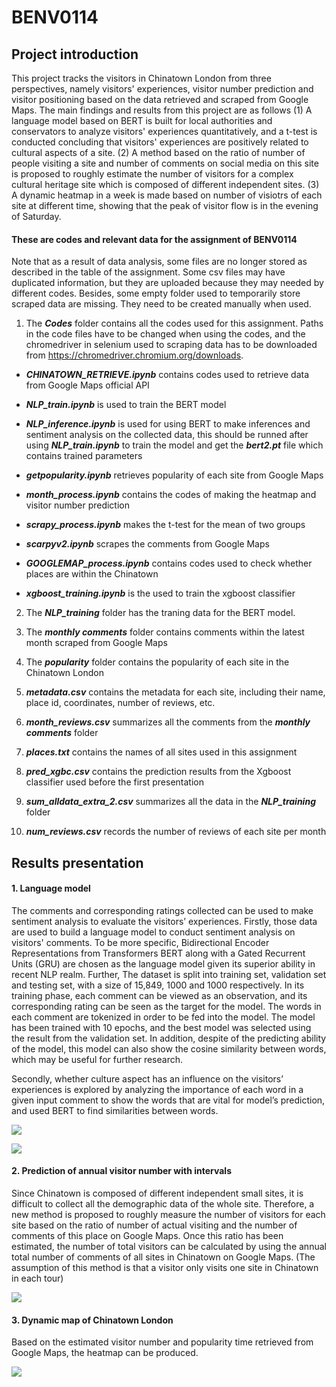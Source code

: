 # BENV0114

## Project introduction
This project tracks the visitors in Chinatown London from three perspectives, namely visitors' experiences, visitor number prediction and visitor positioning based on the data retrieved and scraped from Google Maps. The main findings and results from this project are as follows (1) A language model based on BERT is built for local authorities and conservators to analyze visitors' experiences quantitatively, and a t-test is conducted concluding that visitors' experiences are positively related to cultural aspects of a site. (2) A method based on the ratio of number of people visiting a site and number of comments on social media on this site is proposed to roughly estimate the number of visitors for a complex cultural heritage site which is composed of different independent sites. (3) A dynamic heatmap in a week is made based on number of visiotrs of each site at different time, showing that the peak of visitor flow is in the evening of Saturday.

#### These are codes and relevant data for the assignment of BENV0114

Note that as a result of data analysis, some files are no longer stored as described in the table of the assignment. Some csv files may 
have duplicated information, but they are uploaded because they may needed by different codes. Besides, some empty folder used to temporarily store scraped data are missing. They need to be created manually when used. 

1. The ***Codes*** folder contains all the codes used for this assignment.
Paths in the code files have to be changed when using the codes, and the chromedriver in selenium used to scraping data has to be downloaded from https://chromedriver.chromium.org/downloads. 

  - ***CHINATOWN_RETRIEVE.ipynb*** contains codes used to retrieve data from Google Maps official API

  - ***NLP_train.ipynb*** is used to train the BERT model
  
  - ***NLP_inference.ipynb*** is used for using BERT to make inferences and sentiment analysis on the collected data, this should be runned after using ***NLP_train.ipynb*** to train the model and get the ***bert2.pt*** file which contains trained parameters

  - ***getpopularity.ipynb*** retrieves popularity of each site from Google Maps

  - ***month_process.ipynb*** contains the codes of making the heatmap and visitor number prediction

  - ***scrapy_process.ipynb*** makes the t-test for the mean of two groups

  - ***scarpyv2.ipynb*** scrapes the comments from Google Maps
  
  - ***GOOGLEMAP_process.ipynb*** contains codes used to check whether places are within the Chinatown
  
  - ***xgboost_training.ipynb*** is the used to train the xgboost classifier

2. The ***NLP_training*** folder has the traning data for the BERT model.

3. The ***monthly comments*** folder contains comments within the latest month scraped from Google Maps

4. The ***popularity*** folder contains the popularity of each site in the Chinatown London

5. ***metadata.csv*** contains the metadata for each site, including their name, place id, coordinates, number of reviews, etc.

6. ***month_reviews.csv*** summarizes all the comments from the ***monthly comments*** folder

7. ***places.txt*** contains the names of all sites used in this assignment

8. ***pred_xgbc.csv*** contains the prediction results from the Xgboost classifier used before the first presentation

9. ***sum_alldata_extra_2.csv*** summarizes all the data in the ***NLP_training*** folder

10. ***num_reviews.csv*** records the number of reviews of each site per month


## Results presentation

#### 1. Language model

The comments and corresponding ratings collected can be used to make sentiment analysis to evaluate the visitors’ experiences. Firstly, those data are used to build a language model to conduct sentiment analysis on visitors' comments. To be more specific, Bidirectional Encoder Representations from Transformers BERT along with a Gated Recurrent Units (GRU) are chosen as the language model given its superior ability in recent NLP realm. Further, The dataset is split into training set, validation set and testing set, with a size of 15,849, 1000 and 1000 respectively. In its training phase, each comment can be viewed as an observation, and its corresponding rating can be seen as the target for the model. The words in each comment are tokenized in order to be fed into the model. The model has been trained with 10 epochs, and the best model was selected using the result from the validation set. In addition, despite of the predicting ability of the model, this model can also show the cosine similarity between words, which may be useful for further research.

Secondly, whether culture aspect has an influence on the visitors’ experiences is explored by analyzing the importance of each word in a given input comment to show the words that are vital for model’s prediction, and used BERT to find similarities between words.

![](https://github.com/sdyy6211/BENV0114-Chinatown/blob/master/NLP2.JPG?raw=true)

![](https://github.com/sdyy6211/BENV0114-Chinatown/blob/master/wordsimcom.PNG?raw=true)

#### 2. Prediction of annual visitor number with intervals

Since Chinatown is composed of different independent small sites, it is difficult to collect all the demographic data of the whole site. Therefore, a new method is proposed to roughly measure the number of visitors for each site based on the ratio of number of actual visiting and the number of comments of this place on Google Maps. Once this ratio has been estimated, the number of total visitors can be calculated by using the annual total number of comments of all sites in Chinatown on Google Maps. (The assumption of this method is that a visitor only visits one site in Chinatown in each tour)

![](https://github.com/sdyy6211/BENV0114-Chinatown/blob/master/pred_num.jpg?raw=true)

#### 3. Dynamic map of Chinatown London

Based on the estimated visitor number and popularity time retrieved from Google Maps, the heatmap can be produced.

![](https://github.com/sdyy6211/BENV0114-Chinatown/blob/master/dynamicmap.gif?raw=true)
